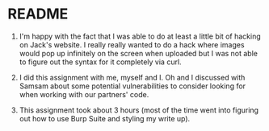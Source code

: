 # README

1. I'm happy with the fact that I was able to do at least a little bit of hacking on Jack's website. I really really wanted to do a hack where images would pop up infinitely on the screen when uploaded but I was not able to figure out the syntax for it completely via curl.

2. I did this assignment with me, myself and I. Oh and I discussed with Samsam about some potential vulnerabilities to consider looking for when working with our partners' code.

3. This assignment took about 3 hours (most of the time went into figuring out how to use Burp Suite and styling my write up).
